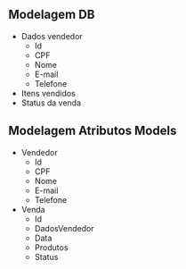 ## Modelagem DB
- Dados vendedor <!--TO DO-->
  - Id
  - CPF
  - Nome
  - E-mail
  - Telefone
- Itens vendidos
- Status da venda

## Modelagem Atributos Models
- Vendedor
  - Id
  - CPF
  - Nome
  - E-mail
  - Telefone
- Venda
  - Id
  - DadosVendedor
  - Data
  - Produtos
  - Status